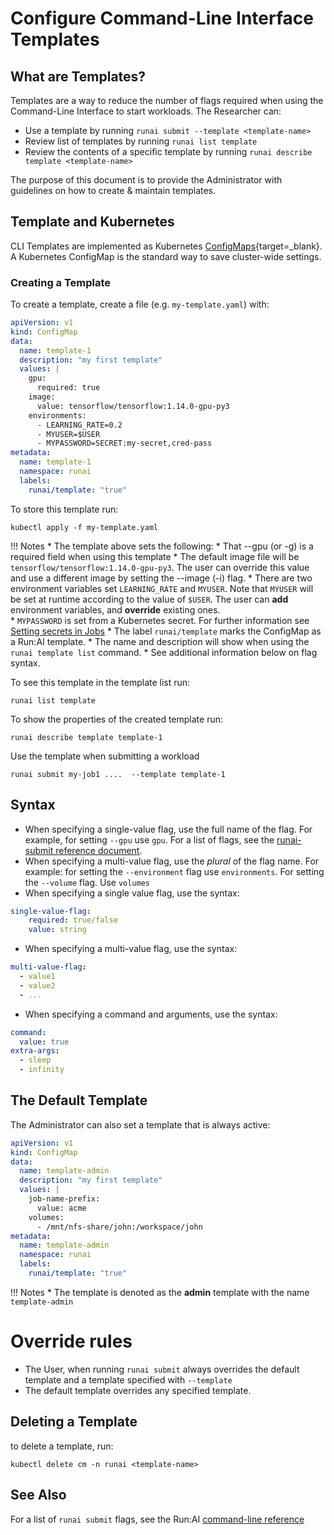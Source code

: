 # Configure Command-Line Interface Templates

## What are Templates?

Templates are a way to reduce the number of flags required when using the Command-Line Interface to start workloads. The Researcher can:

*   Use a template by running `runai submit --template <template-name>`
*   Review list of templates by running `runai list template`
*   Review the contents of a specific template by running ``runai describe template <template-name>``

The purpose of this document is to provide the Administrator with guidelines on how to create & maintain templates.

## Template and Kubernetes

CLI Templates are implemented as Kubernetes [ConfigMaps](https://kubernetes.io/docs/tasks/configure-pod-container/configure-pod-configmap/){target=_blank}. A Kubernetes ConfigMap is the standard way to save cluster-wide settings.

### Creating a Template 

To create a template, create a file (e.g. `my-template.yaml`) with:

``` YAML
apiVersion: v1
kind: ConfigMap
data:
  name: template-1
  description: "my first template"
  values: |
    gpu: 
      required: true
    image:
      value: tensorflow/tensorflow:1.14.0-gpu-py3
    environments:
      - LEARNING_RATE=0.2
      - MYUSER=$USER
      - MYPASSWORD=SECRET:my-secret,cred-pass
metadata:
  name: template-1
  namespace: runai
  labels:
    runai/template: "true"
```

To store this template run: 

``` 
kubectl apply -f my-template.yaml 
```

!!! Notes
    *   The template above sets the following:
        * That --gpu (or -g) is a required field when using this template
        * The default image file will be `tensorflow/tensorflow:1.14.0-gpu-py3`. The user can override this value and use a different image by setting the --image (-i) flag. 
        * There are two environment variables set `LEARNING_RATE` and `MYUSER`. Note that `MYUSER` will be set at runtime according to the value of `$USER`. The user can __add__ environment variables, and __override__ existing ones.  
        * `MYPASSWORD` is set from a Kubernetes secret. For further information see [Setting secrets in Jobs](use-secrets.md) 
    *   The label `runai/template` marks the ConfigMap as a Run:AI template.
    *   The name and description will show when using the `runai template list` command.
    *   See additional information below on flag syntax.


To see this template in the template list run:

```
runai list template
```

To show the properties of the created template run:

```
runai describe template template-1
```

Use the template when submitting a workload

```
runai submit my-job1 ....  --template template-1
```



## Syntax

* When specifying a single-value flag, use the full name of the flag. For example, for setting `--gpu` use `gpu`. For a list of flags, see the [runai-submit reference document](../../Researcher/cli-reference/runai-submit.md). 
* When specifying a multi-value flag, use the _plural_ of the flag name. For example: for setting the `--environment` flag use `environments`. For setting the `--volume` flag. Use `volumes` 
* When specifying a single value flag, use the syntax:
``` YAML
single-value-flag:
    required: true/false
    value: string
```
* When specifying a multi-value flag, use the syntax:
``` YAML
multi-value-flag:
  - value1
  - value2
  - ...
```

* When specifying a command and arguments, use the syntax:
``` YAML
command: 
  value: true
extra-args:
  - sleep
  - infinity
```


## The Default Template

The Administrator can also set a template that is always active:

``` YAML
apiVersion: v1
kind: ConfigMap
data:
  name: template-admin
  description: "my first template"
  values: |
    job-name-prefix:
      value: acme
    volumes:
      - /mnt/nfs-share/john:/workspace/john
metadata:
  name: template-admin
  namespace: runai
  labels:
    runai/template: "true"

```

!!! Notes
    * The template is denoted as the __admin__ template with the name `template-admin`


# Override rules

* The User, when running `runai submit` always overrides the default template and a template specified with `--template`
* The default template overrides any specified template.

## Deleting a Template
to delete a template, run:

```
kubectl delete cm -n runai <template-name>
```

## See Also

For a list of `runai submit` flags, see the Run:AI [command-line reference](../../Researcher/cli-reference/runai-submit.md)
